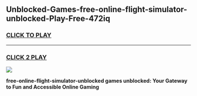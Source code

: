 
## Unblocked-Games-free-online-flight-simulator-unblocked-Play-Free-472iq
<h3>
<a href="https://premium76.site?title=free-online-flight-simulator-unblocked&ref=12A">CLICK TO PLAY</a></h3>
<hr>

<h3>
<a href="https://premium76.site?title=free-online-flight-simulator-unblocked&ref=12A">CLICK 2 PLAY</a>
  
</h3>

<a href="https://premium76.site?title=free-online-flight-simulator-unblocked&ref=12A"><img src="https://clearcache.store/games.png"></a>


**free-online-flight-simulator-unblocked games unblocked: Your Gateway to Fun and Accessible Online Gaming**
